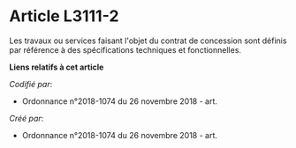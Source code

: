 # Article L3111-2

Les travaux ou services faisant l'objet du contrat de concession sont définis par référence à des spécifications techniques
et fonctionnelles.

**Liens relatifs à cet article**

_Codifié par_:

  - Ordonnance n°2018-1074 du 26 novembre 2018 - art.

_Créé par_:

  - Ordonnance n°2018-1074 du 26 novembre 2018 - art.
